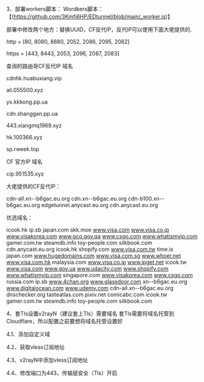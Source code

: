 3、部署workers脚本：
Wordkers脚本：【(https://github.com/3Kmfi6HP/EDtunnel/blob/main/_worker.js)】

部署中修改两个地方：替换UUID，CF反代IP，反代IP可以使用下面大佬提供的.

http = [80, 8080, 8880, 2052, 2086, 2095, 2082]

https = [443, 8443, 2053, 2096, 2087, 2083]

查询的路由哥CF反代IP 域名

cdnhk.huabuxiang.vip

ali.055500.xyz

yx.kkkong.pp.ua

cdn.shanggan.pp.ua

443.xiangmq1969.xyz

hk.100366.xyz

sp.rweek.top

CF 官方IP 域名

cip.951535.xyz

大佬提供的CF反代IP：

cdn-all.xn--b6gac.eu.org cdn.xn--b6gac.eu.org cdn-b100.xn--b6gac.eu.org edgetunnel.anycast.eu.org cdn.anycast.eu.org

优选域名：

icook.hk ip.sb japan.com skk.moe www.visa.com www.visa.co.jp www.visakorea.com www.gco.gov.qa www.csgo.com www.whatismyip.com gamer.com.tw steamdb.info toy-people.com silkbook.com cdn.anycast.eu.org icook.hk shopify.com www.visa.com.tw time.is japan.com www.hugedomains.com www.visa.com.sg www.whoer.net www.visa.com.hk malaysia.com www.visa.co.jp www.ipget.net icook.tw www.visa.com www.gov.ua www.udacity.com www.shopify.com www.whatismyip.com singapore.com www.visakorea.com www.csgo.com russia.com ip.sb www.4chan.org www.glassdoor.com xn--b6gac.eu.org www.digitalocean.com www.udemy.com cdn-all.xn--b6gac.eu.org dnschecker.org tasteatlas.com pixiv.net comicabc.com icook.tw gamer.com.tw steamdb.info toy-people.com silkbook.com

4、套Tls设置v2rayN（建议套上Tls）需要域名
套Tls需要将域名托管到Cloudflare，所以配置之前要想将域名托管设置好

4.1、添加自定义域

4.2、获取vless订阅地址

4.3、v2rayN中添加vless订阅地址

4.4、修改端口为443，传输层安全（Tls）开启
